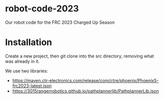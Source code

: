 # robot-code-2023
Our robot code for the FRC 2023 Charged Up Season

# Installation
Create a new project, then git clone into the src directory, removing what was already in it.

We use two libraries:
- https://maven.ctr-electronics.com/release/com/ctre/phoenix/Phoenix5-frc2023-latest.json
- https://3015rangerrobotics.github.io/pathplannerlib/PathplannerLib.json
